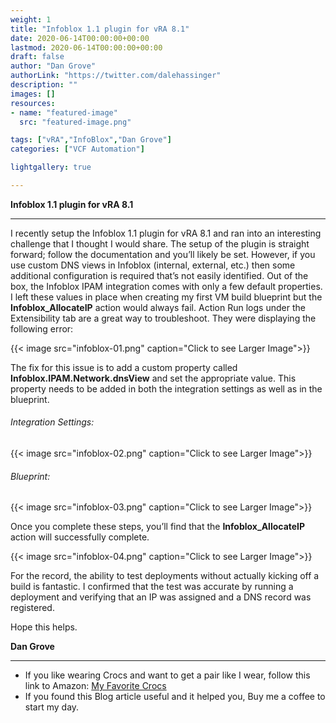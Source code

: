 ```yaml
---
weight: 1
title: "Infoblox 1.1 plugin for vRA 8.1"
date: 2020-06-14T00:00:00+00:00
lastmod: 2020-06-14T00:00:00+00:00
draft: false
author: "Dan Grove"
authorLink: "https://twitter.com/dalehassinger"
description: ""
images: []
resources:
- name: "featured-image"
  src: "featured-image.png"

tags: ["vRA","InfoBlox","Dan Grove"]
categories: ["VCF Automation"]

lightgallery: true

---
```


**Infoblox 1.1 plugin for vRA 8.1**

<!--more-->

---

I recently setup the Infoblox 1.1 plugin for vRA 8.1 and ran into an interesting challenge that I thought I would share. The setup of the plugin is straight forward; follow the documentation and you’ll likely be set. However, if you use custom DNS views in Infoblox (internal, external, etc.) then some additional configuration is required that’s not easily identified. Out of the box, the Infoblox IPAM integration comes with only a few default properties. I left these values in place when creating my first VM build blueprint but the **Infoblox_AllocateIP** action would always fail. Action Run logs under the Extensibility tab are a great way to troubleshoot. They were displaying the following error:

{{< image src="infoblox-01.png" caption="Click to see Larger Image">}}  

The fix for this issue is to add a custom property called **Infoblox.IPAM.Network.dnsView** and set the appropriate value. This property needs to be added in both the integration settings as well as in the blueprint.

###### Integration Settings:

{{< image src="infoblox-02.png" caption="Click to see Larger Image">}}  

###### Blueprint:

{{< image src="infoblox-03.png" caption="Click to see Larger Image">}}  

Once you complete these steps, you’ll find that the **Infoblox_AllocateIP** action will successfully complete.

{{< image src="infoblox-04.png" caption="Click to see Larger Image">}}  

For the record, the ability to test deployments without actually kicking off a build is fantastic. I confirmed that the test was accurate by running a deployment and verifying that an IP was assigned and a DNS record was registered.

Hope this helps.

**Dan Grove**

---

* If you like wearing Crocs and want to get a pair like I wear, follow this link to Amazon:
<a target="_blank" href="https://www.amazon.com/dp/B001V7Z27W?psc=1&amp;ref=ppx_yo2ov_dt_b_product_details&_encoding=UTF8&tag=vcrocs-20&linkCode=ur2&linkId=fa4c787c9ab59a9b8a54b48c402b8517&camp=1789&creative=9325">My Favorite Crocs</a>  
* If you found this Blog article useful and it helped you, Buy me a coffee to start my day.  

<center>
<script type="text/javascript" src="https://cdnjs.buymeacoffee.com/1.0.0/button.prod.min.js" data-name="bmc-button" data-slug="dalehassinger" data-color="#FFDD00" data-emoji=""  data-font="Cookie" data-text="Buy me a coffee" data-outline-color="#000000" data-font-color="#000000" data-coffee-color="#ffffff" ></script>
</center>
